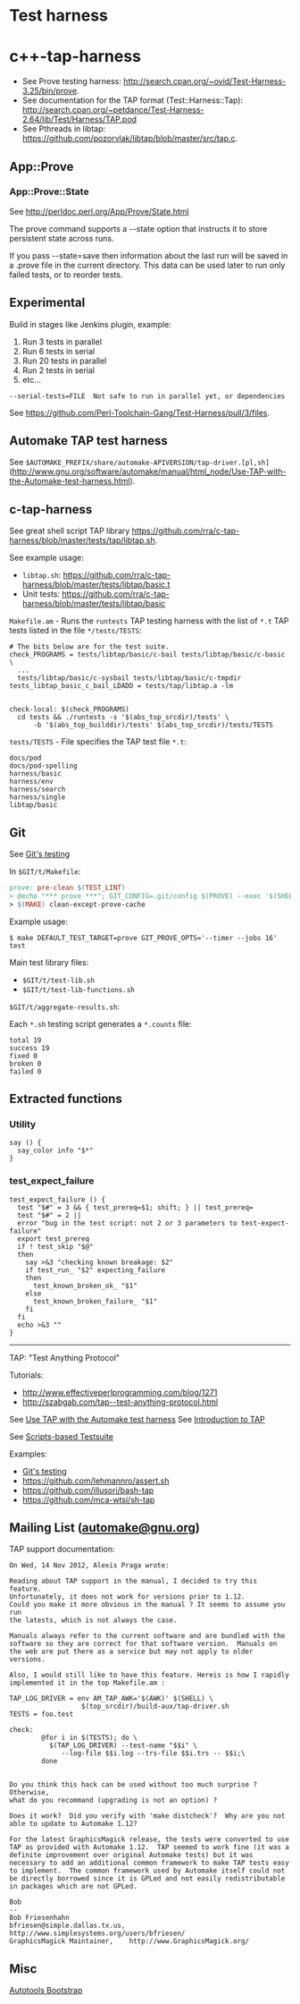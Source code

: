 # Test harness

# c++-tap-harness

* See Prove testing harness: http://search.cpan.org/~ovid/Test-Harness-3.25/bin/prove.
* See documentation for the TAP format (Test::Harness::Tap): http://search.cpan.org/~petdance/Test-Harness-2.64/lib/Test/Harness/TAP.pod
* See Pthreads in libtap: https://github.com/pozorvlak/libtap/blob/master/src/tap.c.

## App::Prove

### App::Prove::State

See http://perldoc.perl.org/App/Prove/State.html

  The prove command supports a --state option that instructs it to store persistent state across runs.


  If you pass --state=save then information about the last run will be saved in a .prove file in the
  current directory. This data can be used later to run only failed tests, or to reorder tests.


## Experimental

Build in stages like Jenkins plugin, example:

1. Run 3 tests in parallel
2. Run 6 tests in serial
3. Run 20 tests in parallel
4. Run 2 tests in serial
5. etc...

```
--serial-tests=FILE  Not safe to run in parallel yet, or dependencies
```

See https://github.com/Perl-Toolchain-Gang/Test-Harness/pull/3/files.


## Automake TAP test harness

See `$AUTOMAKE_PREFIX/share/automake-APIVERSION/tap-driver.[pl,sh]` (http://www.gnu.org/software/automake/manual/html_node/Use-TAP-with-the-Automake-test-harness.html).


## c-tap-harness

See great shell script TAP library https://github.com/rra/c-tap-harness/blob/master/tests/tap/libtap.sh.


See example usage:

* `libtap.sh`: https://github.com/rra/c-tap-harness/blob/master/tests/libtap/basic.t
* Unit tests: https://github.com/rra/c-tap-harness/blob/master/tests/libtap/basic

`Makefile.am` - Runs the `runtests` TAP testing harness with the list of `*.t` TAP tests listed in the file `*/tests/TESTS`:

```
# The bits below are for the test suite.
check_PROGRAMS = tests/libtap/basic/c-bail tests/libtap/basic/c-basic  \
  ...
  tests/libtap/basic/c-sysbail tests/libtap/basic/c-tmpdir
tests_libtap_basic_c_bail_LDADD = tests/tap/libtap.a -lm


check-local: $(check_PROGRAMS)
  cd tests && ./runtests -s '$(abs_top_srcdir)/tests' \
      -b '$(abs_top_builddir)/tests' $(abs_top_srcdir)/tests/TESTS
```


`tests/TESTS` - File specifies the TAP test file `*.t`:

```
docs/pod
docs/pod-spelling
harness/basic
harness/env
harness/search
harness/single
libtap/basic
```

## Git

See [Git's testing](https://github.com/git/git/tree/master/t)

In `$GIT/t/Makefile`:

```Makefile
prove: pre-clean $(TEST_LINT)
> @echo "*** prove ***"; GIT_CONFIG=.git/config $(PROVE) --exec '$(SHELL_PATH_SQ)' $(GIT_PROVE_OPTS) $(T) :: $(GIT_TEST_OPTS)
> $(MAKE) clean-except-prove-cache
```

Example usage:

```
$ make DEFAULT_TEST_TARGET=prove GIT_PROVE_OPTS='--timer --jobs 16' test
```


Main test library files:

* `$GIT/t/test-lib.sh`
* `$GIT/t/test-lib-functions.sh`

`$GIT/t/aggregate-results.sh`:

Each `*.sh` testing script generates a `*.counts` file:

```
total 19
success 19
fixed 0
broken 0
failed 0
```

## Extracted functions

### Utility

```
say () {
  say_color info "$*"
}
```


### test_expect_failure

```
test_expect_failure () {
  test "$#" = 3 && { test_prereq=$1; shift; } || test_prereq=
  test "$#" = 2 ||
  error "bug in the test script: not 2 or 3 parameters to test-expect-failure"
  export test_prereq
  if ! test_skip "$@"
  then
    say >&3 "checking known breakage: $2"
    if test_run_ "$2" expecting_failure
    then
      test_known_broken_ok_ "$1"
    else
      test_known_broken_failure_ "$1"
    fi
  fi
  echo >&3 ""
}
```

----------------------------------------------------------------

TAP: "Test Anything Protocol"

Tutorials:

* http://www.effectiveperlprogramming.com/blog/1271
* http://szabgab.com/tap--test-anything-protocol.html


See [Use TAP with the Automake test harness](http://www.gnu.org/software/automake/manual/html_node/Use-TAP-with-the-Automake-test-harness.html)
See [Introduction to TAP](http://www.gnu.org/software/automake/manual/html_node/Introduction-to-TAP.html)

See [Scripts-based Testsuite](http://www.gnu.org/software/automake/manual/html_node/Scripts_002dbased-Testsuites.html)

Examples:

* [Git's testing](https://github.com/git/git/tree/master/t)
* https://github.com/lehmannro/assert.sh
* https://github.com/illusori/bash-tap
* https://github.com/mca-wtsi/sh-tap



## Mailing List (automake@gnu.org)

TAP support documentation:

```
On Wed, 14 Nov 2012, Alexis Praga wrote:

Reading about TAP support in the manual, I decided to try this feature.
Unfortunately, it does not work for versions prior to 1.12.
Could you make it more obvious in the manual ? It seems to assume you run
the latests, which is not always the case.

Manuals always refer to the current software and are bundled with the
software so they are correct for that software version.  Manuals on
the web are put there as a service but may not apply to older
versions.

Also, I would still like to have this feature. Hereis is how I rapidly
implemented it in the top Makefile.am :

TAP_LOG_DRIVER = env AM_TAP_AWK='$(AWK)' $(SHELL) \
                  $(top_srcdir)/build-aux/tap-driver.sh
TESTS = foo.test

check:
        @for i in $(TESTS); do \
          $(TAP_LOG_DRIVER) --test-name "$$i" \
             --log-file $$i.log --trs-file $$i.trs -- $$i;\
        done


Do you think this hack can be used without too much surprise ? Otherwise,
what do you recommand (upgrading is not an option) ?

Does it work?  Did you verify with 'make distcheck'?  Why are you not
able to update to Automake 1.12?

For the latest GraphicsMagick release, the tests were converted to use
TAP as provided with Automake 1.12.  TAP seemed to work fine (it was a
definite improvement over original Automake tests) but it was
necessary to add an additional common framework to make TAP tests easy
to implement.  The common framework used by Automake itself could not
be directly borrowed since it is GPLed and not easily redistributable
in packages which are not GPLed.

Bob
--
Bob Friesenhahn
bfriesen@simple.dallas.tx.us, http://www.simplesystems.org/users/bfriesen/
GraphicsMagick Maintainer,    http://www.GraphicsMagick.org/
```


## Misc

[Autotools Bootstrap](http://code.google.com/p/autotools-bootstrap/)